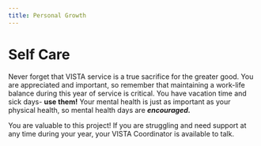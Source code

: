 ```yaml
---
title: Personal Growth
---
```


# Self Care 

Never forget that VISTA service is a true sacrifice for the greater good. You are appreciated and important, so remember that maintaining a work-life balance during this year of service is critical. You have vacation time and sick days- **use them!** Your mental health is just as important as your physical health, so mental health days are ***encouraged.***  

You are valuable to this project! If you are struggling and need support at any time during your year, your VISTA Coordinator is available to talk. 
